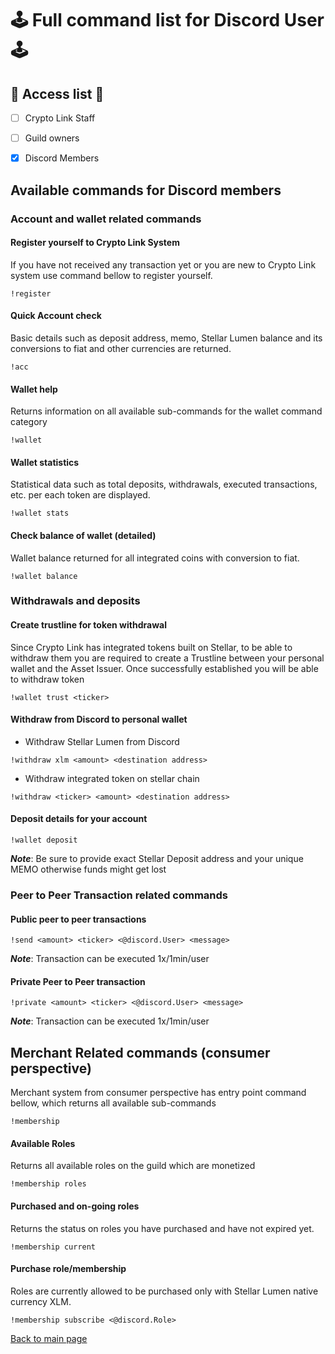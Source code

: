 #  :joystick: Full command list for Discord User :joystick: 

## :key: Access list :key:
- [ ] Crypto Link Staff 
- [ ] Guild owners
- [X] Discord Members


## Available commands for Discord members

### Account and wallet related commands

#### Register yourself to Crypto Link System
If you have not received any transaction yet or you are new to Crypto Link system use command 
bellow to register yourself. 

```text
!register
```

#### Quick Account check
Basic details such as deposit address, memo, Stellar Lumen balance and its conversions to fiat and other
currencies are returned.
```text
!acc
```
#### Wallet help
Returns information on all available sub-commands for the wallet command category
```text
!wallet
```
#### Wallet statistics
Statistical data such as total deposits, withdrawals, executed transactions, etc.  per each token 
are displayed.

```text
!wallet stats
```

#### Check balance of wallet (detailed)
Wallet balance returned for all integrated coins with conversion to fiat.

```text
!wallet balance
```

### Withdrawals and deposits

#### Create trustline for token withdrawal 
Since Crypto Link has integrated tokens built on Stellar, to be able to withdraw them you are required to 
create a Trustline between your personal wallet and the Asset Issuer. Once successfully established you will be able 
to withdraw token 

```text
!wallet trust <ticker>
```
#### Withdraw from Discord to personal wallet

- Withdraw Stellar Lumen from Discord

```text
!withdraw xlm <amount> <destination address>
```

- Withdraw integrated token on stellar chain 

```text
!withdraw <ticker> <amount> <destination address>
```

#### Deposit details for your account
```text
!wallet deposit
```
***Note***: Be sure to provide exact Stellar Deposit address and your unique MEMO otherwise funds might get lost


###  Peer to Peer Transaction related commands

#### Public peer to peer transactions
```text
!send <amount> <ticker> <@discord.User> <message>
```
***Note***: Transaction can be executed 1x/1min/user

#### Private Peer to Peer transaction
```text
!private <amount> <ticker> <@discord.User> <message>
```
***Note***: Transaction can be executed 1x/1min/user

## Merchant Related commands (consumer perspective)
Merchant system from consumer perspective has entry point command bellow, which returns all available sub-commands
```text
!membership
```
#### Available Roles
Returns all available roles on the guild which are monetized

```text
!membership roles
```

#### Purchased and on-going roles
Returns the status on roles you have purchased and have not expired yet.
```text
!membership current
```
#### Purchase role/membership 
Roles are currently allowed to be purchased only with Stellar Lumen native currency XLM.

```text
!membership subscribe <@discord.Role>
```

[Back to main page](README.md)